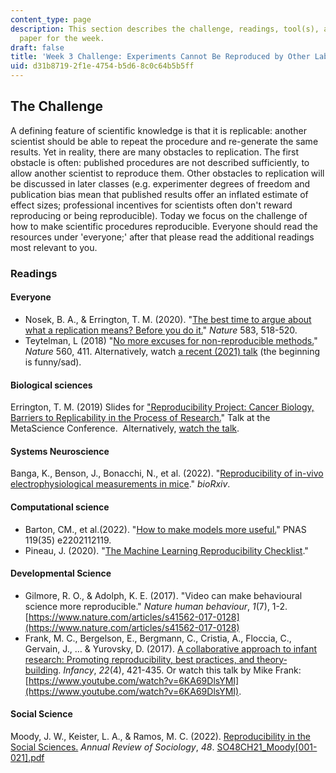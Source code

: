 ```yaml
---
content_type: page
description: This section describes the challenge, readings, tool(s), and response
  paper for the week.
draft: false
title: 'Week 3 Challenge: Experiments Cannot Be Reproduced by Other Labs'
uid: d31b8719-2f1e-4754-b5d6-8c0c64b5b5ff
---
```

## The Challenge

A defining feature of scientific knowledge is that it is replicable: another scientist should be able to repeat the procedure and re-generate the same results. Yet in reality, there are many obstacles to replication. The first obstacle is often: published procedures are not described sufficiently, to allow another scientist to reproduce them. Other obstacles to replication will be discussed in later classes (e.g. experimenter degrees of freedom and publication bias mean that published results offer an inflated estimate of effect sizes; professional incentives for scientists often don't reward reproducing or being reproducible). Today we focus on the challenge of how to make scientific procedures reproducible. Everyone should read the resources under 'everyone;' after that please read the additional readings most relevant to you.

### Readings

#### Everyone

- Nosek, B. A., & Errington, T. M. (2020). "[The best time to argue about what a replication means? Before you do it.](https://www.nature.com/articles/d41586-020-02142-6?sf236176533=1)" *Nature* 583, 518-520.
- Teytelman, L (2018) "[No more excuses for non-reproducible methods.](https://www.nature.com/articles/d41586-018-06008-w)" *Nature* 560, 411. Alternatively, watch [a recent (2021) talk](https://www.youtube.com/watch?v=pjWlA4JXm64) (the beginning is funny/sad).

#### Biological sciences

Errington, T. M. (2019) Slides for ["Reproducibility Project: Cancer Biology, Barriers to Replicability in the Process of Research.](https://canvas.mit.edu/courses/16735/files/2628356?wrap=1)" Talk at the MetaScience Conference.  Alternatively, [watch the talk](https://www.youtube.com/watch?v=KZnOUac3dUw).

#### Systems Neuroscience

Banga, K., Benson, J., Bonacchi, N., et al. (2022). "[Reproducibility of in-vivo electrophysiological measurements in mice](https://www.biorxiv.org/content/10.1101/2022.05.09.491042v3)." *bioRxiv*.

#### Computational science

- Barton, CM., et al.(2022). "[How to make models more useful.](https://www.pnas.org/doi/10.1073/pnas.2202112119)" PNAS 119(35) e2202112119.
- Pineau, J. (2020). "[The Machine Learning Reproducibility Checklist](https://www.cs.mcgill.ca/~jpineau/ReproducibilityChecklist.pdf)."

#### Developmental Science

- Gilmore, R. O., & Adolph, K. E. (2017). "Video can make behavioural science more reproducible." *Nature human behaviour*, *1*(7), 1-2. [https://www.nature.com/articles/s41562-017-0128](https://www.nature.com/articles/s41562-017-0128)
- Frank, M. C., Bergelson, E., Bergmann, C., Cristia, A., Floccia, C., Gervain, J., … & Yurovsky, D. (2017). [A collaborative approach to infant research: Promoting reproducibility, best practices, and theory‐building](https://onlinelibrary.wiley.com/doi/pdf/10.1111/infa.12182). *Infancy*, *22*(4), 421-435. Or watch this talk by Mike Frank: [https://www.youtube.com/watch?v=6KA69DlsYMI](https://www.youtube.com/watch?v=6KA69DlsYMI).

#### Social Science

Moody, J. W., Keister, L. A., & Ramos, M. C. (2022). [Reproducibility in the Social Sciences.](https://www.annualreviews.org/doi/abs/10.1146/annurev-soc-090221-035954) *Annual Review of Sociology*, *48*. [SO48CH21\_Moody\[001-021\].pdf](https://canvas.mit.edu/courses/16735/files/2733004?wrap=1)